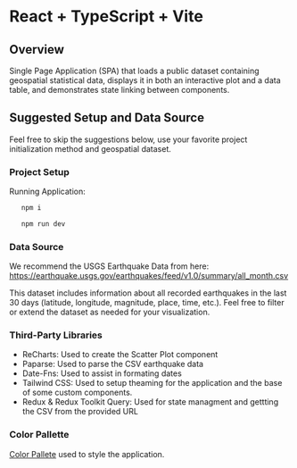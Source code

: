 # React + TypeScript + Vite

## Overview

Single Page Application (SPA) that loads a public dataset containing geospatial statistical data, displays it in both an interactive plot and a data table, and demonstrates state linking between components.

## Suggested Setup and Data Source

Feel free to skip the suggestions below, use your favorite project initialization method and geospatial dataset.

### Project Setup

Running Application:

```js
   npm i

   npm run dev
```

### Data Source

We recommend the USGS Earthquake Data from here:
<https://earthquake.usgs.gov/earthquakes/feed/v1.0/summary/all_month.csv>

This dataset includes information about all recorded earthquakes in the last 30 days (latitude, longitude, magnitude, place, time, etc.). Feel free to filter or extend the dataset as needed for your visualization.

### Third-Party Libraries

- ReCharts: Used to create the Scatter Plot component
- Paparse: Used to parse the CSV earthquake data
- Date-Fns: Used to assist in formating dates
- Tailwind CSS: Used to setup theaming for the application and the base of some custom components.
- Redux & Redux Toolkit Query: Used for state managment and gettting the CSV from the provided URL

### Color Pallette

[Color Pallete](https://coolors.co/palette/f0ead2-dde5b6-adc178-a98467-6c584c) used to style the application.
